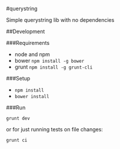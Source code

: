 #querystring

Simple querystring lib with no dependencies

##Development

###Requirements

- node and npm
- bower `npm install -g bower`
- grunt `npm install -g grunt-cli`

###Setup

- `npm install`
- `bower install`

###Run

`grunt dev`

or for just running tests on file changes:

`grunt ci`
